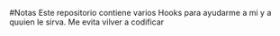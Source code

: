 #Notas
Este repositorio contiene varios Hooks para ayudarme a mi y a quuien le sirva.
Me evita vilver a codificar
